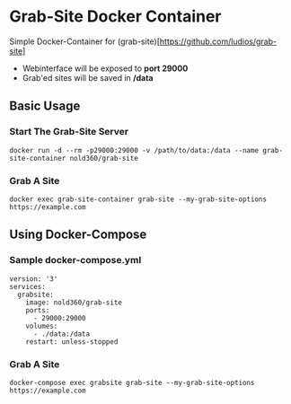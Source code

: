 # Grab-Site Docker Container
Simple Docker-Container for (grab-site)[https://github.com/ludios/grab-site]

 - Webinterface will be exposed to **port 29000**
 - Grab'ed sites will be saved in **/data**

## Basic Usage
### Start The Grab-Site Server
```
docker run -d --rm -p29000:29000 -v /path/to/data:/data --name grab-site-container nold360/grab-site
```

### Grab A Site
```
docker exec grab-site-container grab-site --my-grab-site-options https://example.com
```

## Using Docker-Compose
### Sample docker-compose.yml
```
version: '3'
services:
  grabsite:
    image: nold360/grab-site
    ports:
      - 29000:29000
    volumes:
      - ./data:/data
    restart: unless-stopped
```

### Grab A Site
```
docker-compose exec grabsite grab-site --my-grab-site-options https://example.com
```
